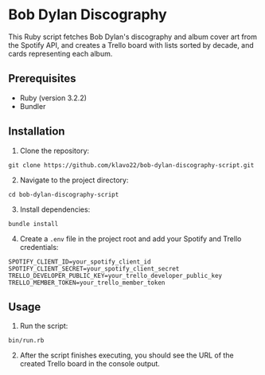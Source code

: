 # Bob Dylan Discography

This Ruby script fetches Bob Dylan's discography and album cover art from the Spotify API, and creates a Trello board with lists sorted by decade, and cards representing each album.

## Prerequisites

- Ruby (version 3.2.2)
- Bundler

## Installation

1. Clone the repository:

```
git clone https://github.com/klavo22/bob-dylan-discography-script.git
```

2. Navigate to the project directory:

```
cd bob-dylan-discography-script
```

3. Install dependencies:

```
bundle install
```

4. Create a `.env` file in the project root and add your Spotify and Trello credentials:

```
SPOTIFY_CLIENT_ID=your_spotify_client_id
SPOTIFY_CLIENT_SECRET=your_spotify_client_secret
TRELLO_DEVELOPER_PUBLIC_KEY=your_trello_developer_public_key
TRELLO_MEMBER_TOKEN=your_trello_member_token
```

## Usage

1. Run the script:

```
bin/run.rb
```

2. After the script finishes executing, you should see the URL of the created Trello board in the console output.
